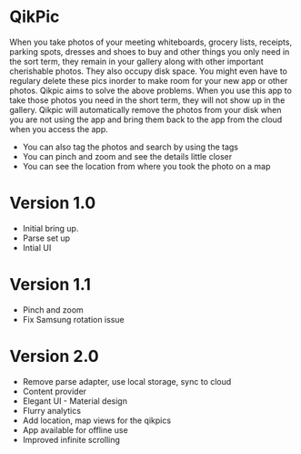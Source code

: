 # QikPic

When you take photos of your meeting whiteboards, grocery lists, receipts, parking spots, dresses and shoes to buy and other things you only need in the sort term, they remain in your gallery along with other important cherishable photos. They also occupy disk space. You might even have to regulary delete these pics inorder to make room for your new app or other photos. Qikpic aims to solve the above problems. When you use this app to take those photos you need in the short term, they will not show up in the gallery. Qikpic will automatically remove the photos from your disk when you are not using the app and bring them back to the app from the cloud when you access the app. 

- You can also tag the photos and search by using the tags
- You can pinch and zoom and see the details little closer
- You can see the location from where you took the photo on a map

# Version 1.0
  - Initial bring up.
  - Parse set up
  - Intial UI
  
# Version 1.1
  - Pinch and zoom
  - Fix Samsung rotation issue

# Version 2.0
  - Remove parse adapter, use local storage, sync to cloud
  - Content provider
  - Elegant UI - Material design
  - Flurry analytics
  - Add location, map views for the qikpics
  - App available for offline use
  - Improved infinite scrolling
